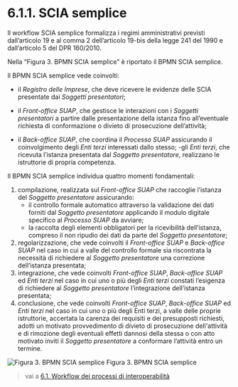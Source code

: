 # 6.1.1.	SCIA semplice

Il workflow SCIA semplice formalizza i regimi amministrativi previsti dall’articolo 19 e al comma 2 dell’articolo 19-bis della legge 241 del 1990 e dall’articolo 5 del DPR 160/2010.

Nella “Figura 3. BPMN SCIA semplice” è riportato il BPMN SCIA semplice.


Il BPMN SCIA semplice vede coinvolti:
- il *Registro delle Imprese*, che deve ricevere le evidenze delle SCIA presentate dai *Soggetti presentatori*;
 
- il *Front-office SUAP*, che gestisce le interazioni con i *Soggetti presentatori* a partire dalle presentazione della istanza fino all’eventuale richiesta di conformazione o divieto di prosecuzione dell’attività;
- il *Back-office SUAP*, che coordina il *Processo SUAP* assicurando il coinvolgimento degli *Enti terzi* interessati dallo stesso;
-gli *Enti terzi*, che ricevuta l’istanza presentata dal *Soggetto presentatore*, realizzano le istruttorie di propria competenza.

Il BPMN SCIA semplice individua quattro momenti fondamentali:
1.	compilazione, realizzata sul *Front-office SUAP* che raccoglie l’istanza del *Soggetto presentatore* assicurando:
    - il controllo formale automatico attraverso la validazione dei dati forniti dal *Soggetto presentatore* applicando il modulo digitale specifico al *Processo SUAP* da avviare;
    - la raccolta degli elementi obbligatori per la ricevibilità dell’istanza, compreso il non ripudio dei dati da parte del *Soggetto presentatore*;
2.	regolarizzazione, che vede coinvolti il *Front-office SUAP* e *Back-office SUAP* nel caso in cui a valle del controllo formale sia riscontrata la necessità di richiedere al *Soggetto presentatore* una correzione dell’istanza presentata;
3.	integrazione, che vede coinvolti *Front-office SUAP*, *Back-office SUAP* ed *Enti terzi* nel caso in cui uno o più degli *Enti terzi* constati l’esigenza di richiedere al *Soggetto presentatore* l’integrazione dell’istanza presentata;
4.	conclusione, che vede coinvolti *Front-office SUAP*, *Back-office SUAP* ed *Enti terzi* nel caso in cui uno o più degli Enti terzi, a valle delle proprie istruttorie, accertata la carenza dei requisiti e dei presupposti richiesti, adotti un motivato provvedimento di divieto di prosecuzione dell'attività e di rimozione degli eventuali effetti dannosi della stessa o con atto motivato inviti il *Soggetto presentatore* a conformare l’attività entro un termine.

![Figura 3. BPMN SCIA semplice](../../../image/workflow-scia-semplice.svg)
Figura 3. BPMN SCIA semplice

> vai a [6.1. Workflow dei processi di interoperabilità](06_01.md)
